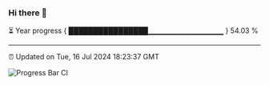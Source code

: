 ### Hi there 👋

⏳ Year progress { ████████████████▁▁▁▁▁▁▁▁▁▁▁▁▁▁ } 54.03 %

---

⏰ Updated on Tue, 16 Jul 2024 18:23:37 GMT

![Progress Bar CI](https://github.com/liununu/liununu/workflows/Progress%20Bar%20CI/badge.svg)
